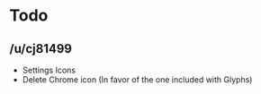# Todo

## /u/cj81499

- Settings Icons
- Delete Chrome icon (In favor of the one included with Glyphs)
